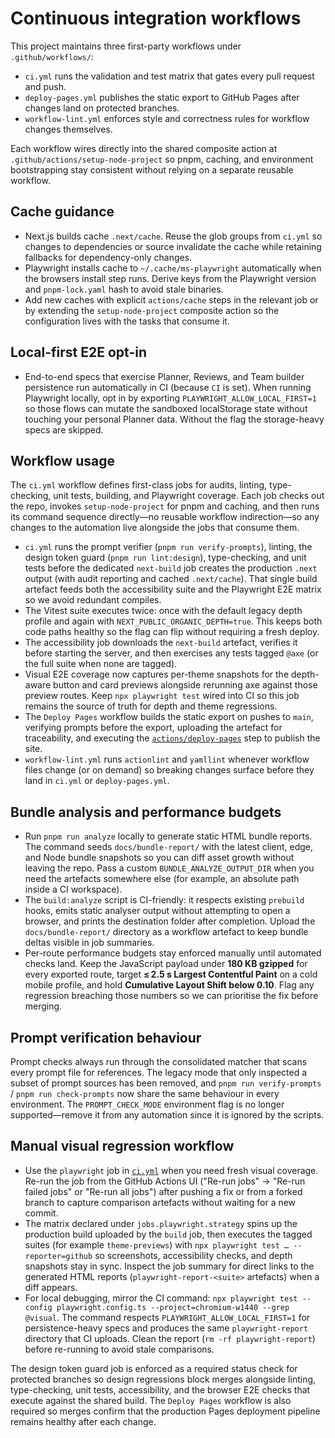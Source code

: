 # Continuous integration workflows

This project maintains three first-party workflows under `.github/workflows/`:

- `ci.yml` runs the validation and test matrix that gates every pull request and push.
- `deploy-pages.yml` publishes the static export to GitHub Pages after changes land on protected branches.
- `workflow-lint.yml` enforces style and correctness rules for workflow changes themselves.

Each workflow wires directly into the shared composite action at `.github/actions/setup-node-project` so pnpm, caching, and environment bootstrapping stay consistent without relying on a separate reusable workflow.

## Cache guidance

- Next.js builds cache `.next/cache`. Reuse the glob groups from `ci.yml` so changes to dependencies or source invalidate the cache while retaining fallbacks for dependency-only changes.
- Playwright installs cache to `~/.cache/ms-playwright` automatically when the browsers install step runs. Derive keys from the Playwright version and `pnpm-lock.yaml` hash to avoid stale binaries.
- Add new caches with explicit `actions/cache` steps in the relevant job or by extending the `setup-node-project` composite action so the configuration lives with the tasks that consume it.

## Local-first E2E opt-in

- End-to-end specs that exercise Planner, Reviews, and Team builder persistence run automatically in CI (because `CI` is set). When running Playwright locally, opt in by exporting `PLAYWRIGHT_ALLOW_LOCAL_FIRST=1` so those flows can mutate the sandboxed localStorage state without touching your personal Planner data. Without the flag the storage-heavy specs are skipped.

## Workflow usage

The `ci.yml` workflow defines first-class jobs for audits, linting, type-checking, unit tests, building, and Playwright coverage. Each job checks out the repo, invokes `setup-node-project` for pnpm and caching, and then runs its command sequence directly—no reusable workflow indirection—so any changes to the automation live alongside the jobs that consume them.

- `ci.yml` runs the prompt verifier (`pnpm run verify-prompts`), linting, the design token guard (`pnpm run lint:design`), type-checking, and unit tests before the dedicated `next-build` job creates the production `.next` output (with audit reporting and cached `.next/cache`). That single build artefact feeds both the accessibility suite and the Playwright E2E matrix so we avoid redundant compiles.
- The Vitest suite executes twice: once with the default legacy depth profile and again with `NEXT_PUBLIC_ORGANIC_DEPTH=true`. This keeps both code paths healthy so the flag can flip without requiring a fresh deploy.
- The accessibility job downloads the `next-build` artefact, verifies it before starting the server, and then exercises any tests tagged `@axe` (or the full suite when none are tagged).
- Visual E2E coverage now captures per-theme snapshots for the depth-aware button and card previews alongside rerunning axe against those preview routes. Keep `npx playwright test` wired into CI so this job remains the source of truth for depth and theme regressions.
- The `Deploy Pages` workflow builds the static export on pushes to `main`, verifying prompts before the export, uploading the artefact for traceability, and executing the [`actions/deploy-pages`](https://github.com/actions/deploy-pages) step to publish the site.
- `workflow-lint.yml` runs `actionlint` and `yamllint` whenever workflow files change (or on demand) so breaking changes surface before they land in `ci.yml` or `deploy-pages.yml`.

## Bundle analysis and performance budgets

- Run `pnpm run analyze` locally to generate static HTML bundle reports. The command seeds `docs/bundle-report/` with the latest client, edge, and Node bundle snapshots so you can diff asset growth without leaving the repo. Pass a custom `BUNDLE_ANALYZE_OUTPUT_DIR` when you need the artefacts somewhere else (for example, an absolute path inside a CI workspace).
- The `build:analyze` script is CI-friendly: it respects existing `prebuild` hooks, emits static analyser output without attempting to open a browser, and prints the destination folder after completion. Upload the `docs/bundle-report/` directory as a workflow artefact to keep bundle deltas visible in job summaries.
- Per-route performance budgets stay enforced manually until automated checks land. Keep the JavaScript payload under **180 KB gzipped** for every exported route, target **≤ 2.5 s Largest Contentful Paint** on a cold mobile profile, and hold **Cumulative Layout Shift below 0.10**. Flag any regression breaching those numbers so we can prioritise the fix before merging.

## Prompt verification behaviour

Prompt checks always run through the consolidated matcher that scans every prompt file for references. The legacy mode that only inspected a subset of prompt sources has been removed, and `pnpm run verify-prompts` / `pnpm run check-prompts` now share the same behaviour in every environment. The `PROMPT_CHECK_MODE` environment flag is no longer supported—remove it from any automation since it is ignored by the scripts.

## Manual visual regression workflow

- Use the `playwright` job in [`ci.yml`](../.github/workflows/ci.yml) when you need fresh visual coverage. Re-run the job from the GitHub Actions UI ("Re-run jobs" → "Re-run failed jobs" or "Re-run all jobs") after pushing a fix or from a forked branch to capture comparison artefacts without waiting for a new commit.
- The matrix declared under `jobs.playwright.strategy` spins up the production build uploaded by the `build` job, then executes the tagged suites (for example `theme-previews`) with `npx playwright test … --reporter=github` so screenshots, accessibility checks, and depth snapshots stay in sync. Inspect the job summary for direct links to the generated HTML reports (`playwright-report-<suite>` artefacts) when a diff appears.
- For local debugging, mirror the CI command: `npx playwright test --config playwright.config.ts --project=chromium-w1440 --grep @visual`. The command respects `PLAYWRIGHT_ALLOW_LOCAL_FIRST=1` for persistence-heavy specs and produces the same `playwright-report` directory that CI uploads. Clean the report (`rm -rf playwright-report`) before re-running to avoid stale comparisons.

The design token guard job is enforced as a required status check for protected branches so design regressions block merges alongside linting, type-checking, unit tests, accessibility, and the browser E2E checks that execute against the shared build. The `Deploy Pages` workflow is also required so merges confirm that the production Pages deployment pipeline remains healthy after each change.
